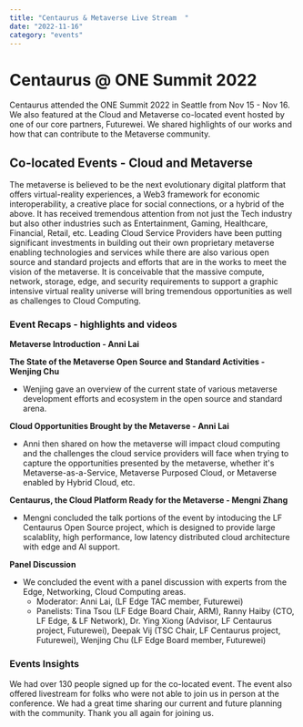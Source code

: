 ```yaml
---
title: "Centaurus & Metaverse Live Stream  "
date: "2022-11-16"
category: "events"
---
```



# Centaurus @ ONE Summit 2022

Centaurus attended the ONE Summit 2022 in Seattle from Nov 15 - Nov 16.  We also featured at the Cloud and Metaverse co-located event hosted by one of our core partners, Futurewei. We shared highlights of our works and how that can contribute to the Metaverse community. 


## Co-located Events - Cloud and Metaverse

The metaverse is believed to be the next evolutionary digital platform that offers virtual-reality experiences, a Web3 framework for economic interoperability, a creative place for social connections, or a hybrid of the above. It has received tremendous attention from not just the Tech industry but also other industries such as Entertainment, Gaming, Healthcare, Financial, Retail, etc. Leading Cloud Service Providers have been putting significant investments in building out their own proprietary metaverse enabling technologies and services while there are also various open source and standard projects and efforts that are in the works to meet the vision of the metaverse. It is conceivable that the massive compute, network, storage, edge, and security requirements to support a graphic intensive virtual reality universe will bring tremendous opportunities as well as challenges to Cloud Computing.


### Event Recaps - highlights and videos

**Metaverse Introduction - Anni Lai** 

**The State of the Metaverse Open Source and Standard Activities - Wenjing Chu**

* Wenjing gave an overview of the current state of various metaverse development efforts and ecosystem in the open source and standard arena. 


**Cloud Opportunities Brought by the Metaverse - Anni Lai** 

* Anni then shared on how the metaverse will impact cloud computing and the challenges the cloud service providers will face when trying to capture the opportunities presented by the metaverse, whether it's Metaverse-as-a-Service, Metaverse Purposed Cloud, or Metaverse enabled by Hybrid Cloud, etc. 



**Centaurus, the Cloud Platform Ready for the Metaverse - Mengni Zhang** 
* Mengni concluded the talk portions of the event by intoducing the LF Centaurus Open Source project, which is designed to provide large scalablity, high performance, low latency distributed cloud architecture with edge and AI support. 



**Panel Discussion**

* We concluded the event with a panel discussion with experts from the Edge, Networking, Cloud Computing areas.
    * Moderator: Anni Lai, (LF Edge TAC member, Futurewei)
    * Panelists: Tina Tsou (LF Edge Board Chair, ARM), Ranny Haiby (CTO, LF Edge, & LF Network), Dr. Ying Xiong (Advisor, LF Centaurus project, Futurewei), Deepak Vij (TSC Chair, LF Centaurus project, Futurewei), Wenjing Chu (LF Edge Board member, Futurewei)


### Events Insights
We had over 130 people signed up for the co-located event. The event also offered livestream for folks who were not able to join us in person at the conference. We had a great time sharing our current and future planning with the community. Thank you all again for joining us. 



